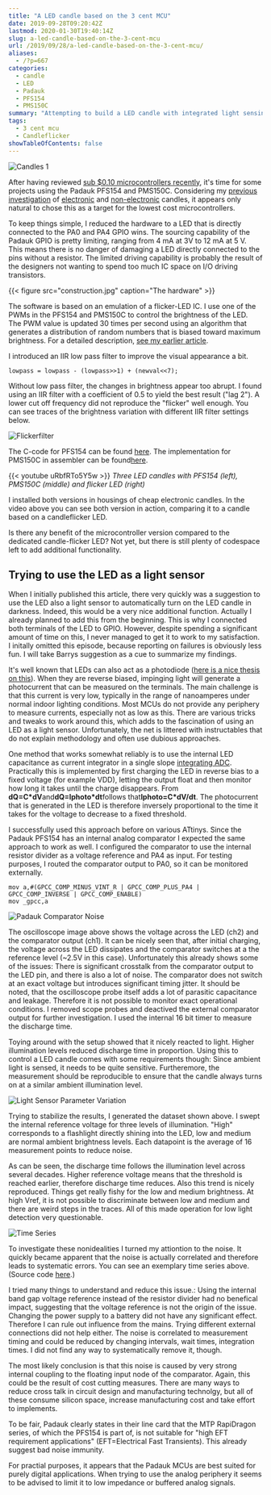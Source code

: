 ```yaml
---
title: "A LED candle based on the 3 cent MCU"
date: 2019-09-28T09:20:42Z
lastmod: 2020-01-30T19:40:14Z
slug: a-led-candle-based-on-the-3-cent-mcu
url: /2019/09/28/a-led-candle-based-on-the-3-cent-mcu/
aliases:
  - /?p=667
categories:
  - candle
  - LED
  - Padauk
  - PFS154
  - PMS150C
summary: "Attempting to build a LED candle with integrated light sensing using the '3‑cent MCU'" 
tags:
  - 3 cent mcu
  - Candleflicker
showTableOfContents: false
---
```


![Candles 1](candles-1.jpg)

After having reviewed [sub $0.10 microcontrollers recently](/2019/08/12/the-terrible-3-cent-mcu/), it's time for some projects using the Padauk PFS154 and PMS150C. Considering my [previous investigation](/2013/12/08/hacking-a-candleflicker-led/) of [electronic](/2014/03/01/follow-up-on-candle-flicker-leds/) and [non-electronic](/2016/01/05/reverse-engineering-a-real-candle/) candles, it appears only natural to chose this as a target for the lowest cost microcontrollers.

To keep things simple, I reduced the hardware to a LED that is directly connected to the PA0 and PA4 GPIO wins. The sourcing capability of the Padauk GPIO is pretty limiting, ranging from 4 mA at 3V to 12 mA at 5 V. This means there is no danger of damaging a LED directly connected to the pins without a resistor. The limited driving capability is probably the result of the designers not wanting to spend too much IC space on I/O driving transistors.

{{< figure src="construction.jpg" caption="The hardware" >}}

The software is based on an emulation of a flicker-LED IC. I use one of the PWMs in the PFS154 and PMS150C to control the brightness of the LED. The PWM value is updated 30 times per second using an algorithm that generates a distribution of random numbers that is biased toward maximum brightness. For a detailed description, [see my earlier article](/2013/12/08/hacking-a-candleflicker-led/).

I introduced an IIR low pass filter to improve the visual appearance a bit.

```
lowpass = lowpass - (lowpass>>1) + (newval<<7);
```

Without low pass filter, the changes in brightness appear too abrupt. I found using an IIR filter with a coefficient of 0.5 to yield the best result ("lag 2"). A lower cut off frequency did not reproduce the "flicker" well enough. You can see traces of the brightness variation with different IIR filter settings below.

![Flickerfilter](flickerfilter.png)

The C-code for PFS154 can be found [here](https://github.com/cpldcpu/SimPad/tree/master/Toolchain/examples/candleflicker). The implementation for PMS150C in assembler can be found[here](https://gist.github.com/cpldcpu/aa103568cd30d851d814072fabe5d0a4).

{{< youtube uRbfRTo5Y5w >}}
*Three LED candles with PFS154 (left), PMS150C (middle) and flicker LED (right)*

I installed both versions in housings of cheap electronic candles. In the video above you can see both version in action, comparing it to a candle based on a candleflicker LED.

Is there any benefit of the microcontroller version compared to the dedicated candle-flicker LED? Not yet, but there is still plenty of codespace left to add additional functionality.

## Trying to use the LED as a light sensor

When I initially published this article, there very quickly was a suggestion to use the LED also a light sensor to automatically turn on the LED candle in darkness. Indeed, this would be a very nice additional function. Actually I already planned to add this from the beginning. This is why I connected both terminals of the LED to GPIO. However, despite spending a significant amount of time on this, I never managed to get it to work to my satisfaction.   I initally omitted this episode, because reporting on failures is obviously less fun. I will take Barrys suggestion as a cue to summarize my findings.

It's well known that LEDs can also act as a photodiode ([here is a nice thesis on this](https://digi.lib.ttu.ee/i/file.php?DLID=9345&t=1)). When they are reverse biased, impinging light will generate a photocurrent that can be measured on the terminals. The main challenge is that this current is very low, typically in the range of nanoamperes under normal indoor lighting conditions. Most MCUs do not provide any periphery to measure currents, especially not as low as this. There are various tricks and tweaks to work around this, which adds to the fascination of using an LED as a light sensor. Unfortunately, the net is littered with instructables that do not explain methodology and often use dubious approaches.

One method that works somewhat reliably is to use the internal LED capacitance as current integrator in a single slope [integrating ADC](https://en.wikipedia.org/wiki/Integrating_ADC). Practically this is implemented by first charging the LED in reverse bias to a fixed voltage (for example VDD), letting the output float and then monitor how long it takes until the charge disappears. From **dQ=C*dV**and**dQ=Iphoto*dt**follows that**Iphoto=C*dV/dt**. The photocurrent that is generated in the LED is therefore inversely proportional to the time it takes for the voltage to decrease to a fixed threshold.

I successfully used this approach before on various ATtinys. Since the Padauk PFS154 has an internal analog comparator I expected the same approach to work as well. I configured the comparator to use the internal resistor divider as a voltage reference and PA4 as input. For testing purposes, I routed the comparator output to PA0, so it can be monitored externally.

```
mov a,#(GPCC_COMP_MINUS_VINT_R | GPCC_COMP_PLUS_PA4 | GPCC_COMP_INVERSE | GPCC_COMP_ENABLE)
mov _gpcc,a
```

![Padauk Comparator Noise](padauk-comparator-noise.png)

The oscilloscope image above shows the voltage across the LED (ch2) and the comparator output (ch1). It can be nicely seen that, after initial charging, the voltage across the LED dissipates and the comparator switches at a the reference level (~2.5V in this case). Unfortunately this already shows some of the issues: There is significant crosstalk from the comparator output to the LED pin, and there is also a lot of noise. The comparator does not switch at an exact voltage but introduces significant timing jitter. It should be noted, that the oscilloscope probe itself adds a lot of parasitic capacitance and leakage. Therefore it is not possible to monitor exact operational conditions. I removed scope probes and deactived the external comparator output for further investigation.  I used the internal 16 bit timer to measure the discharge time.

Toying around with the setup showed that it nicely reacted to light. Higher illumination levels reduced discharge time in proportion. Using this to control a LED candle comes with some requirements though: Since ambient light is sensed, it needs to be quite sensitive. Furtheremore, the measurement should be reproducible to ensure that the candle always turns on at a similar ambient illumination level.

![Light Sensor Parameter Variation](light-sensor-parameter-variation.png)

Trying to stabilize the results, I generated the dataset shown above. I swept the internal reference voltage for three levels of illumination. "High" corresponds to a flashlight directly shining into the LED, low and medium are normal ambient brightness levels. Each datapoint is the average of 16 measurement points to reduce noise.

As can be seen, the discharge time follows the illumination level across several decades. Higher reference voltage means that the threshold is reached earlier, therefore discharge time reduces. Also this trend is nicely reproduced. Things get really fishy for the low and medium brightness. At high Vref, it is not possible to discriminate between low and medium and there are weird steps in the traces. All of this made operation for low light detection very questionable.

![Time Series](time-series.png)

To investigate these nonidealities I turned my attiontion to the noise. It quickly became apparent that the noise is actually correlated and therefore leads to systematic errors. You can see an exemplary time series above. (Source code [here](https://gist.github.com/cpldcpu/31ae66a5dd37f9bb19e45d7a4d9a026e).)

I tried many things to understand and reduce this issue.: Using the internal band gap voltage reference instead of the resistor divider had no benefical impact, suggesting that the voltage reference is not the origin of the issue. Changing the power supply to a battery did not have any significant effect. Therefore I can rule out influence from the mains. Trying different external connections did not help either. The noise is correlated to measurement timing and could be reduced by changing intervals, wait times, integration times. I did not find any way to systematically remove it, though.

The most likely conclusion is that this noise is caused by very strong internal coupling to the floating input node of the comparator. Again, this could be the result of cost cutting measures. There are many ways to reduce cross talk in circuit design and manufacturing technolgy, but all of these consume silicon space, increase manufacturing cost and take effort to implements.

To be fair, Padauk clearly states in their line card that the MTP RapiDragon series, of which the PFS154 is part of, is not suitable for "high EFT requirement applications" (EFT=Electrical Fast Transients). This already suggest bad noise immunity.

For practial purposes, it appears that the Padauk MCUs are best suited for purely digital applications. When trying to use the analog periphery it seems to be advised to limit it to low impedance or buffered analog signals.
